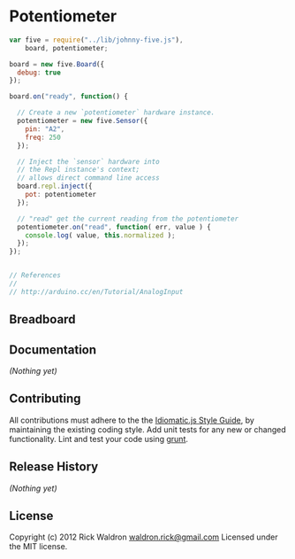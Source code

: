 # Potentiometer

```javascript
var five = require("../lib/johnny-five.js"),
    board, potentiometer;

board = new five.Board({
  debug: true
});

board.on("ready", function() {

  // Create a new `potentiometer` hardware instance.
  potentiometer = new five.Sensor({
    pin: "A2",
    freq: 250
  });

  // Inject the `sensor` hardware into
  // the Repl instance's context;
  // allows direct command line access
  board.repl.inject({
    pot: potentiometer
  });

  // "read" get the current reading from the potentiometer
  potentiometer.on("read", function( err, value ) {
    console.log( value, this.normalized );
  });
});


// References
//
// http://arduino.cc/en/Tutorial/AnalogInput

```

## Breadboard




## Documentation

_(Nothing yet)_









## Contributing
All contributions must adhere to the the [Idiomatic.js Style Guide](https://github.com/rwldrn/idiomatic.js),
by maintaining the existing coding style. Add unit tests for any new or changed functionality. Lint and test your code using [grunt](https://github.com/cowboy/grunt).

## Release History
_(Nothing yet)_

## License
Copyright (c) 2012 Rick Waldron <waldron.rick@gmail.com>
Licensed under the MIT license.
